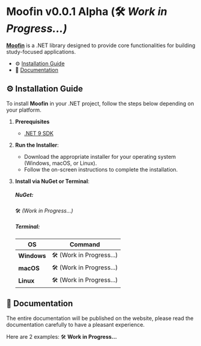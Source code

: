 # Moofin v0.0.1 Alpha (🛠️ *Work in Progress...)*

**[Moofin](https://moofin.free.nf/)** is a .NET library designed to provide core functionalities for building study-focused applications.

- ⚙️ [Installation Guide](#-installation-guide) 
- 📑 [Documentation](#-documentation)        


## ⚙️ Installation Guide

To install **Moofin** in your .NET project, follow the steps below depending on your platform.

1. **Prerequisites**
   - [.NET 9 SDK](https://dotnet.microsoft.com/download/dotnet/9.0)
   
2. **Run the Installer**:
   - Download the appropriate installer for your operating system (Windows, macOS, or Linux).
   - Follow the on-screen instructions to complete the installation.

3. **Install via NuGet or Terminal**:
      ##### **NuGet:**
   🛠️ *(Work in Progress...)*

      ##### **Terminal:**
   
   | **OS**     | **Command**                       |
   |------------|-----------------------------------|
   | **Windows**| 🛠️ (Work in Progress...)         |
   | **macOS**  | 🛠️ (Work in Progress...)         |
   | **Linux**  | 🛠️ (Work in Progress...)         |

## 📑 Documentation
The entire documentation will be published on the website, please read the documentation carefully to have a pleasant experience.

Here are 2 examples: 
🛠️ **Work in Progress...**
